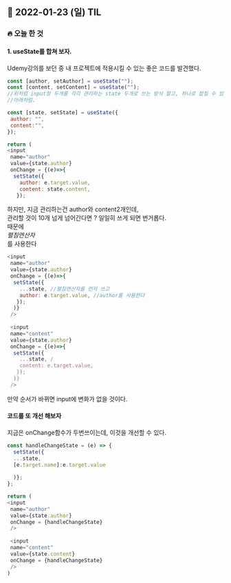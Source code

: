 ## 📆 2022-01-23 (일) TIL

### 🔥 오늘 한 것<br>
 
 
#### 1. useState를 합쳐 보자. 

Udemy강의를 보던 중 내 프로젝트에 적용시킬 수 있는 좋은 코드를 발견했다. 

```js
const [author, setAuthor] = useState("");
const [content, setContent] = useState("");
//위처럼 input창 두개를 각각 관리하는 state 두개로 쓰는 방식 말고, 하나로 합칠 수 있다.
//아래처럼.

const [state, setState] = useState({
 author: "",
 content:"",
});

return ( 
<input 
 name="author"
 value={state.author}
 onChange = {(e)=>{
  setState({
    author: e.target.value,
    content: state.content,
   });


```

하지만, 지금 관리하는건 author와 content2개인데,  
관리할 것이 10개 넘게 넘어간다면 ? 일일히 쓰게 되면 번거롭다.  
때문에   
_펼침연산자_  
를 사용한다   

```js
<input 
 name="author"
 value={state.author}
 onChange = {(e)=>{
  setState({
    ...state, //펼침연산자를 먼저 쓰고
    author: e.target.value, //author를 사용한다
   });
  )}
 />
 
 <input 
 name="content"
 value={state.author}
 onChange = {(e)=>{
  setState({
    ...state, / 
    content: e.target.value,  
   });
  )}
 />
```

만약 순서가 바뀌면 input에 변화가 없을 것이다. 

#### 코드를 또 개선 해보자 

지금은 onChange함수가 두번쓰이는데,
이것을 개선할 수 있다.

```js
const handleChangeState = (e) => {
  setState({
  ...state,
  [e.target.name]:e.target.value
  
  )};
};

return (
<input 
 name="author"
 value={state.author}
 onChange = {handleChangeState}
 />
 
 <input 
 name="content"
 value={state.content}
 onChange = {handleChangeState}
 />
)


```
